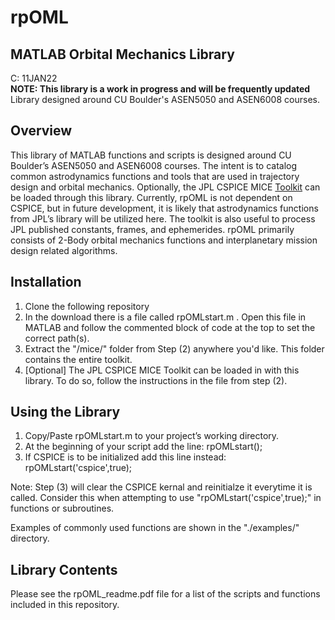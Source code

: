 # rpOML
## MATLAB Orbital Mechanics Library
C: 11JAN22  <br />
**NOTE: This library is a work in progress and will be frequently updated** <br />
Library designed around CU Boulder's ASEN5050 and ASEN6008 courses.

## Overview
This library of MATLAB functions and scripts is designed around CU Boulder’s ASEN5050 and ASEN6008 courses. The intent is to catalog common astrodynamics functions and tools that are used in trajectory design and orbital mechanics. Optionally, the JPL CSPICE MICE [Toolkit](https://naif.jpl.nasa.gov/naif/toolkit.html) can be loaded through this library. Currently, rpOML is not dependent on CSPICE, but in future development, it is likely that astrodynamics functions from JPL’s library will be utilized here. The toolkit is also useful to process JPL published constants, frames, and ephemerides. rpOML primarily consists of 2-Body orbital mechanics functions and interplanetary mission design related algorithms.

## Installation
1. Clone the following repository
2. In the download there is a file called rpOMLstart.m . Open this file in MATLAB and follow the commented block of code at the top to set the correct path(s).
3. Extract the "/mice/" folder from Step (2) anywhere you'd like. This folder contains the entire toolkit.
5. [Optional] The JPL CSPICE MICE Toolkit can be loaded in with this library. To do so, follow the instructions in the file from step (2).

## Using the Library
1. Copy/Paste  rpOMLstart.m to your project’s working directory.
2. At the beginning of your script add the line: rpOMLstart();
3. If CSPICE is to be initialized add this line instead: rpOMLstart('cspice',true);

Note: Step (3) will clear the CSPICE kernal and reinitialze it everytime it is called. Consider this when attempting to use "rpOMLstart('cspice',true);" in functions or subroutines. 

Examples of commonly used functions are shown in the "./examples/" directory.


## Library Contents
Please see the rpOML_readme.pdf file for a list of the scripts and functions included in this repository.
